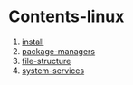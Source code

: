 # Contents-linux

1. [install](install.md)
2. [package-managers](package-managers.md)
3. [file-structure](file-structure.md)
4. [system-services](system-services.md)
